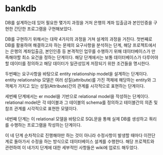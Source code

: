 # bankdb

DB를 설계하는데 있어 필요한 몇가지 과정을 거처 은행의 계좌 입출금과 본인인증을 구현한 간단한 프로그램을 구현해보았다.

DB를 구현하기 위해서는 대략 4가지의 과정을 거쳐 설계의 과정을 거친다.
첫번째로 DB를 활용하여 해결하고자 하는 문제의 요구사항을 분석하는 단계, 해당 프로젝트에서는 은행의 계좌입출금, 본인인증 등 본격적인 업무를 수행하기 위해 데이터베이스가 만족해야할 최소 요건을 정하는 단계이다. 해당 단계에서는 보통 데이터베이스가 다루어야할 데이터를 정의하고 해당 데이터가 일관성있게 저장되기 위한 조건들을 명시한다.

두번째는 요구사항을 바탕으로 entity relationship model을 설계하는 단계이다. entity relationship 모델은 여러 성질(attribute)를 가진 객체에 해당하는 entity와 그 객체가 가지고 있는 성질(Attribute)간의 관계를 시각적으로 표현하는 단계이다. 

세번째 단계에서는 er model을 기반으로 relational model을 작성하는 단계이다. relational model은 각 테이블과 그 테이블의 schema를 정의하고 테이블간의 의존 및 참조 관계를 시각적으로 표현한 모델이다. 

네번째 단계는 이 relational 모델을 바탕으로 SQL문을 통해 실제 DB를 생성하고 쿼리를 수행하는 프로그램을 작성하는 단계이다.

이 네 단계 순차적으로 진행해야만 하는 것이 아니라 수정사항이 발생할 때마다 이전단계로 돌아가서 수정을 하는 방식으로 데이터베이스 설계를 수행한다.
해당 프로젝트와 관련하여 이 네가지 단계에 대한 세부적인 사항들은 wiki에 업로드 해두었다.
